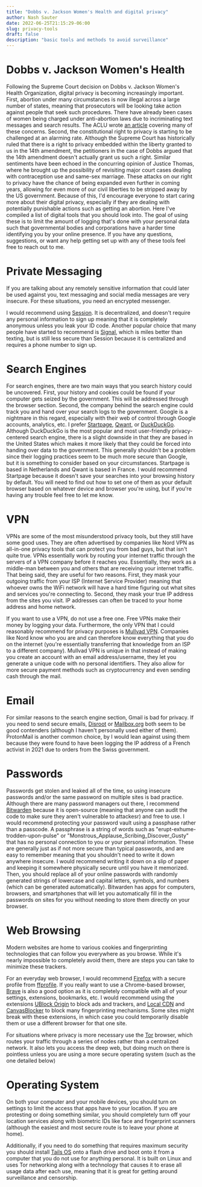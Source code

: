 ```yaml
---
title: "Dobbs v. Jackson Women's Health and digital privacy"
author: Nash Sauter
date: 2022-06-25T21:15:29-06:00
slug: privacy-tools
draft: false
description: "basic tools and methods to avoid surveillance"
---
```


# Dobbs v. Jackson Women's Health
Following the Supreme Court decision on Dobbs v. Jackson Women's Health Organization, digital privacy is becoming increasingly important.
First, abortion under many circumstances is now illegal across a large number of states, meaning that prosecutors will be looking take action against people that seek such procedures.
There have already been cases of women being charged under anti-abortion laws due to incriminating text messages and search results.
The ACLU wrote [an article](https://www.aclu.org/news/privacy-technology/impending-threat-of-abortion-criminalization-brings-new-urgency-to-the-fight-for-digital-privacy) covering many of these concerns.
Second, the constitutional right to privacy is starting to be challenged at an alarming rate.
Although the Supreme Court has historically ruled that there is a right to privacy embedded within the liberty granted to us in the 14th amendment, the petitioners in the case of Dobbs argued that the 14th amendment doesn't actually grant us such a right.
Similar sentiments have been echoed in the concurring opinion of Justice Thomas, where he brought up the possibility of revisiting major court cases dealing with contraception use and same-sex marriage.
These attacks on our right to privacy have the chance of being expanded even further in coming years, allowing for even more of our civil liberties to be stripped away by the US government.
Because of this, I'd encourage everyone to start caring more about their digital privacy, especially if they are dealing with potentially punishable actions such as getting an abortion.
Here I've compiled a list of digital tools that you should look into.
The goal of using these is to limit the amount of logging that's done with your personal data such that governmental bodies and corporations have a harder time identifying you by your online presence.
If you have any questions, suggestions, or want any help getting set up with any of these tools feel free to reach out to me.

# Private Messaging
If you are talking about any remotely sensitive information that could later be used against you, text messaging and social media messages are very insecure.
For these situations, you need an encrypted messenger.

I would recommend using [Session](https://getsession.org/). 
It is decentralized, and doesn't require any personal information to sign up meaning that it is completely anonymous unless you leak your ID code.
Another popular choice that many people have started to recommend is [Signal](https://signal.org/), which is miles better than texting, but is still less secure than Session because it is centralized and requires a phone number to sign up.

# Search Engines
For search engines, there are two main ways that you search history could be uncovered.
First, your history and cookies could be found if your computer gets seized by the government.
This will be addressed through the browser section.
Second, the company behind the search engine could track you and hand over your search logs to the government.
Google is a nightmare in this regard, especially with their web of control through Google accounts, analytics, etc.
I prefer [Startpage](https://www.startpage.com/), [Qwant](https://www.qwant.com/), or [DuckDuckGo](https://duckduckgo.com/).
Although DuckDuckGo is the most popular and most user-friendly privacy-centered search engine, there is a slight downside in that they are based in the United States which makes it more likely that they could be forced into handing over data to the government.
This generally shouldn't be a problem since their logging practices seem to be much more secure than Google, but it is something to consider based on your circumstances.
Startpage is based in Netherlands and Qwant is based in France.
I would recommend Startpage because it doesn't save your searches into your browsing history by default.
You will need to find out how to set one of them as your default browser based on whatever device and browser you're using, but if you're having any trouble feel free to let me know.

# VPN
VPNs are some of the most misunderstood privacy tools, but they still have some good uses.
They are often advertised by companies like Nord VPN as all-in-one privacy tools that can protect you from bad guys, but that isn't quite true.
VPNs essentially work by routing your internet traffic through the servers of a VPN company before it reaches you.
Essentially, they work as a middle-man between you and others that are receiving your internet traffic.
That being said, they are useful for two reasons.
First, they mask your outgoing traffic from your ISP (Internet Service Provider) meaning that whoever owns the WiFi network will have a hard time figuring out what sites and services you're connecting to. Second, they mask your true IP address from the sites you visit.
IP addresses can often be traced to your home address and home network.

If you want to use a VPN, do not use a free one.
Free VPNs make their money by logging your data.
Furthermore, the only VPN that I could reasonably recommend for privacy purposes is [Mullvad VPN](https://mullvad.net/en/).
Companies like Nord know who you are and can therefore know everything that you do on the internet (you're essentially transferring that knowledge from an ISP to a different company).
Mullvad VPN is unique in that instead of making you create an account with an email address/username, they let you generate a unique code with no personal identifiers.
They also allow for more secure payment methods such as cryptocurrency and even sending cash through the mail.

# Email
For similar reasons to the search engine section, Gmail is bad for privacy.
If you need to send secure emails, [Disroot](https://disroot.org/) or [Mailbox.org](https://mailbox.org/) both seem to be good contenders (although I haven't personally used either of them).
ProtonMail is another common choice, by I would lean against using them because they were found to have been logging the IP address of a French activist in 2021 due to orders from the Swiss government.

# Passwords
Passwords get stolen and leaked all of the time, so using insecure passwords and/or the same password on multiple sites is bad practice.
Although there are many password managers out there, I recommend [Bitwarden](https://bitwarden.com) because it is open-source (meaning that anyone can audit the code to make sure they aren't vulnerable to attackesr) and free to use.
I would recommend protecting your password vault using a passphase rather than a passcode.
A passphrase is a string of words such as "erupt-exhume-trodden-upon-pulse" or "Monstrous_Applause_Scribing_Discover_Gusty" that has no personal connection to you or your personal information.
These are generally just as if not more secure than typical passwords, and are easy to remember meaning that you shouldn't need to write it down anywhere insecure.
I would recommend writing it down on a slip of paper and keeping it somewhere physically secure until you have it memorized.
Then, you should replace all of your online passwords with randomly generated strings of lowercase and capital letters, symbols, and numbers (which can be generated automatically).
Bitwarden has apps for computers, browsers, and smartphones that will let you automatically fill in the passwords on sites for you without needing to store them directly on your browser.

# Web Browsing
Modern websites are home to various cookies and fingerprinting technologies that can follow you everywhere as you browse.
While it's nearly impossible to completely avoid them, there are steps you can take to minimize these trackers.

For an everyday web browser, I would recommend [Firefox](https://www.mozilla.org/firefox/) with a secure profile from [ffprofile](https://ffprofile.com/).
If you really want to use a Chrome-based browser, [Brave](https://brave.com) is also a good option as it is completely compatible with all of your settings, extensions, bookmarks, etc.
I would recommend using the extensions [UBlock Origin](https://addons.mozilla.org/firefox/addon/ublock-origin/) to block ads and trackers, and [Local CDN](https://www.localcdn.org/) and [CanvasBlocker](https://addons.mozilla.org/en-US/firefox/addon/canvasblocker/) to block many fingerprinting mechanisms.
Some sites might break with these extensions, in which case you could temporarily disable them or use a different browser for that one site.

For situations where privacy is more necessary use the [Tor](https://www.torproject.org/) browser, which routes your traffic through a series of nodes rather than a centralized network.
It also lets you access the deep web, but doing much on there is pointless unless you are using a more secure operating system (such as the one detailed below)

# Operating System
On both your computer and your mobile devices, you should turn on settings to limit the access that apps have to your location.
If you are protesting or doing something similar, you should completely turn off your location services along with biometric IDs like face and fingerprint scanners (although the easiest and most secure route is to leave your phone at home).

Additionally, if you need to do something that requires maximum security you should install [Tails OS](https://tails.boum.org/) onto a flash drive and boot onto it from a computer that you do not use for anything personal.
It is built on Linux and uses Tor networking along with a technology that causes it to erase all usage data after each use, meaning that it is great for getting around surveillance and censorship.
